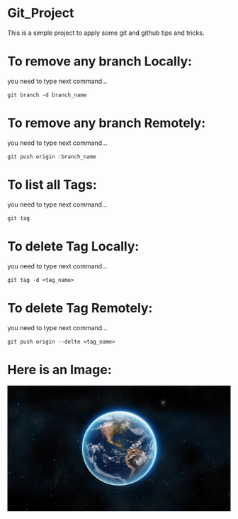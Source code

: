 # Git_Project
This is a simple project to apply some git and github tips and tricks.


# To remove any branch Locally:
you need to type next command...
```
git branch -d branch_name
``` 

# To remove any branch Remotely:
you need to type next command...
```
git push origin :branch_name
``` 


# To list all Tags:
you need to type next command...
```
git tag
``` 


# To delete Tag Locally:
you need to type next command...
```
git tag -d <tag_name>
``` 


# To delete Tag Remotely:
you need to type next command...
```
git push origin --delte <tag_name>
``` 

# Here is an Image:
![](12.jpg)
